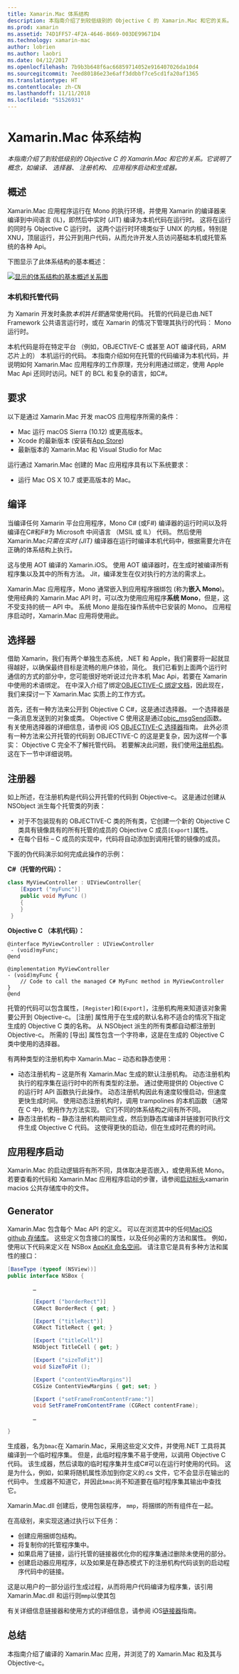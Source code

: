 ```yaml
---
title: Xamarin.Mac 体系结构
description: 本指南介绍了到较低级别的 Objective C 的 Xamarin.Mac 和它的关系。 它说明了概念，如编译、 选择器、 注册机构、 应用程序启动和生成器。
ms.prod: xamarin
ms.assetid: 74D1FF57-4F2A-4646-8669-003DE99671D4
ms.technology: xamarin-mac
author: lobrien
ms.author: laobri
ms.date: 04/12/2017
ms.openlocfilehash: 7b9b3b648f6ac66859714052e916407026da10d4
ms.sourcegitcommit: 7eed80186e23e6aff3ddbbf7ce5cd1fa20af1365
ms.translationtype: HT
ms.contentlocale: zh-CN
ms.lasthandoff: 11/11/2018
ms.locfileid: "51526931"
---
```

# <a name="xamarinmac-architecture"></a>Xamarin.Mac 体系结构

_本指南介绍了到较低级别的 Objective C 的 Xamarin.Mac 和它的关系。它说明了概念，如编译、 选择器、 注册机构、 应用程序启动和生成器。_

## <a name="overview"></a>概述

Xamarin.Mac 应用程序运行在 Mono 的执行环境，并使用 Xamarin 的编译器来编译到中间语言 (IL)，即然后中实时 (JIT) 编译为本机代码在运行时。 这将在运行的同时与 Objective C 运行时。 这两个运行时环境类似于 UNIX 的内核，特别是 XNU，顶层运行，并公开到用户代码，从而允许开发人员访问基础本机或托管系统的各种 Api。

下图显示了此体系结构的基本概述：

[![显示的体系结构的基本概述关系图](architecture-images/mac-arch.png "显示体系结构的基本概述关系图")](architecture-images/mac-arch-large.png#lightbox)

### <a name="native-and-managed-code"></a>本机和托管代码

为 Xamarin 开发时条款*本机*并*托管*通常使用代码。 托管的代码是已由.NET Framework 公共语言运行时，或在 Xamarin 的情况下管理其执行的代码： Mono 运行时。

本机代码是将在特定平台 （例如，OBJECTIVE-C 或甚至 AOT 编译代码，ARM 芯片上的） 本机运行的代码。 本指南介绍如何在托管的代码编译为本机代码，并说明如何 Xamarin.Mac 应用程序的工作原理，充分利用通过绑定，使用 Apple Mac Api 还同时访问。NET 的 BCL 和复杂的语言，如C#。

## <a name="requirements"></a>要求

以下是通过 Xamarin.Mac 开发 macOS 应用程序所需的条件：

- Mac 运行 macOS Sierra (10.12) 或更高版本。
- Xcode 的最新版本 (安装有[App Store](https://itunes.apple.com/us/app/xcode/id497799835?mt=12))
- 最新版本的 Xamarin.Mac 和 Visual Studio for Mac

运行通过 Xamarin.Mac 创建的 Mac 应用程序具有以下系统要求：

- 运行 Mac OS X 10.7 或更高版本的 Mac。

## <a name="compilation"></a>编译

当编译任何 Xamarin 平台应用程序，Mono C# (或F#) 编译器的运行时间以及将编译在C#和F#为 Microsoft 中间语言 （MSIL 或 IL） 代码。 然后使用 Xamarin.Mac*只需在实时 (JIT)* 编译器在运行时编译本机代码中，根据需要允许在正确的体系结构上执行。

这与使用 AOT 编译的 Xamarin.iOS。 使用 AOT 编译器时，在生成时被编译所有程序集以及其中的所有方法。 Jit，编译发生在仅对执行的方法的需求上。

Xamarin.Mac 应用程序，Mono 通常嵌入到应用程序捆绑包 (称为**嵌入 Mono**)。 使用经典的 Xamarin.Mac API 时，可以改为使用应用程序**系统 Mono**，但是，这不受支持的统一 API 中。 系统 Mono 是指在操作系统中已安装的 Mono。 应用程序启动时，Xamarin.Mac 应用将使用此。

## <a name="selectors"></a>选择器

借助 Xamarin，我们有两个单独生态系统，.NET 和 Apple，我们需要将一起就显得越好，以确保最终目标是流畅的用户体验，简化。 我们已看到上面两个运行时通信的方式的部分中，您可能很好地听说过允许本机 Mac Api，若要在 Xamarin 中使用的术语绑定。 在中深入介绍了绑定[OBJECTIVE-C 绑定文档](~/mac/platform/binding.md)，因此现在，我们来探讨一下 Xamarin.Mac 实质上的工作方式。

首先，还有一种方法来公开到 Objective C C#，这是通过选择器。 一个选择器是一条消息发送到的对象或类。 Objective C 使用这是通过[objc_msgSend](https://developer.apple.com/library/mac/documentation/Cocoa/Reference/ObjCRuntimeRef/index.html)函数。 有关使用选择器的详细信息，请参阅 iOS [OBJECTIVE-C 选择器](~/ios/internals/objective-c-selectors.md)指南。 此外必须有一种方法来公开托管的代码到 OBJECTIVE-C 的这是更复杂，因为这样一个事实： Objective C 完全不了解托管代码。 若要解决此问题，我们使用[注册机构](~/mac/internals/registrar.md)。 这在下一节中详细说明。

## <a name="registrar"></a>注册器

如上所述，在注册机构是代码公开托管的代码到 Objective-c。 这是通过创建从 NSObject 派生每个托管类的列表：

- 对于不包装现有的 OBJECTIVE-C 类的所有类，它创建一个新的 Objective C 类具有镜像具有的所有托管的成员的 Objective C 成员`[Export]`属性。
- 在每个目标 – C 成员的实现中，代码将自动添加到调用托管的镜像的成员。

下面的伪代码演示如何完成此操作的示例：

**C#（托管的代码）：**

```csharp
class MyViewController : UIViewController{
    [Export ("myFunc")]
    public void MyFunc ()
    {
    }
 }
 ```

**Objective C （本机代码）：**

```objc
@interface MyViewController : UIViewController
 - (void)myFunc;
@end 

@implementation MyViewController
- (void)myFunc {
    // Code to call the managed C# MyFunc method in MyViewController
}
@end
```

托管的代码可以包含属性，`[Register]`和`[Export]`，注册机构用来知道该对象需要公开到 Objective-c。 [注册] 属性用于在生成的默认名称不适合的情况下指定生成的 Objective C 类的名称。 从 NSObject 派生的所有类都自动都注册到 Objective-c。 所需的 [导出] 属性包含一个字符串，这是在生成的 Objective C 类中使用的选择器。

有两种类型的注册机构中 Xamarin.Mac – 动态和静态使用：

- 动态注册机构 – 这是所有 Xamarin.Mac 生成的默认注册机构。 动态注册机构执行的程序集在运行时中的所有类型的注册。 通过使用提供的 Objective C 的运行时 API 函数执行此操作。 动态注册机构因此有速度较慢启动，但速度更快生成时间。 使用动态注册机构时，调用 trampolines 的本机函数 （通常在 C 中)，使用作为方法实现。 它们不同的体系结构之间有所不同。
- 静态注册机构 – 静态注册机构期间生成，然后到静态库编译并链接到可执行文件生成 Objective C 代码。 这使得更快的启动，但在生成时花费的时间。

## <a name="application-launch"></a>应用程序启动

Xamarin.Mac 的启动逻辑将有所不同，具体取决是否嵌入，或使用系统 Mono。 若要查看的代码和 Xamarin.Mac 应用程序启动的步骤，请参阅[启动标头](https://github.com/xamarin/xamarin-macios/blob/master/runtime/xamarin/launch.h)xamarin macios 公共存储库中的文件。

## <a name="generator"></a>Generator

Xamarin.Mac 包含每个 Mac API 的定义。 可以在浏览其中的任何[MaciOS github 存储库](https://github.com/xamarin/xamarin-macios/tree/master/src)。 这些定义包含接口的属性，以及任何必需的方法和属性。 例如，使用以下代码来定义在 NSBox [AppKit 命名空间](https://github.com/xamarin/xamarin-macios/blob/master/src/appkit.cs#L1465-L1526)。 请注意它是具有多种方法和属性的接口：

```csharp
[BaseType (typeof (NSView))]
public interface NSBox {

        …

        [Export ("borderRect")]
        CGRect BorderRect { get; }

        [Export ("titleRect")]
        CGRect TitleRect { get; }

        [Export ("titleCell")]
        NSObject TitleCell { get; }

        [Export ("sizeToFit")]
        void SizeToFit ();

        [Export ("contentViewMargins")]
        CGSize ContentViewMargins { get; set; }

        [Export ("setFrameFromContentFrame:")]
        void SetFrameFromContentFrame (CGRect contentFrame);

        …

}
```

生成器，名为`bmac`在 Xamarin.Mac，采用这些定义文件，并使用.NET 工具将其编译到一个临时程序集。 但是，此临时程序集不易于使用，以调用 Objective C 代码。 该生成器，然后读取的临时程序集并生成C#可以在运行时使用的代码。 这是为什么，例如，如果将随机属性添加到你定义的.cs 文件，它不会显示在输出的代码中。 生成器不知道它，并因此`bmac`尚不知道要在临时程序集其输出中查找它。

Xamarin.Mac.dll 创建后，使用包装程序， `mmp`，将捆绑的所有组件在一起。

在高级别，来实现这通过执行以下任务：

- 创建应用捆绑包结构。
- 将复制你的托管程序集中。
- 如果启用了链接，运行托管的链接器优化你的程序集通过删除未使用的部分。
- 创建启动器应用程序，以及如果是在静态模式下的注册机构代码谈到的启动程序代码中的链接。

这是以用户的一部分运行生成过程，从而将用户代码编译为程序集，该引用 Xamarin.Mac.dll 和运行则`mmp`以使其包

有关详细信息链接器和使用方式的详细信息，请参阅 iOS[链接器](~/ios/deploy-test/linker.md)指南。

## <a name="summary"></a>总结

本指南介绍了编译的 Xamarin.Mac 应用，并浏览了的 Xamarin.Mac 和及其与 Objective-c。
